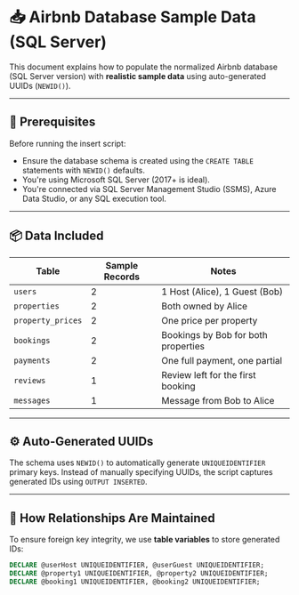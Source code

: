 # 📥 Airbnb Database Sample Data (SQL Server)

This document explains how to populate the normalized Airbnb database (SQL Server version) with **realistic sample data** using auto-generated UUIDs (`NEWID()`).

---

## 🧱 Prerequisites

Before running the insert script:

- Ensure the database schema is created using the `CREATE TABLE` statements with `NEWID()` defaults.
- You're using Microsoft SQL Server (2017+ is ideal).
- You're connected via SQL Server Management Studio (SSMS), Azure Data Studio, or any SQL execution tool.

---

## 📦 Data Included

| Table            | Sample Records | Notes                                                |
|------------------|----------------|------------------------------------------------------|
| `users`          | 2              | 1 Host (Alice), 1 Guest (Bob)                        |
| `properties`     | 2              | Both owned by Alice                                  |
| `property_prices`| 2              | One price per property                               |
| `bookings`       | 2              | Bookings by Bob for both properties                  |
| `payments`       | 2              | One full payment, one partial                        |
| `reviews`        | 1              | Review left for the first booking                    |
| `messages`       | 1              | Message from Bob to Alice                            |

---

## ⚙️ Auto-Generated UUIDs

The schema uses `NEWID()` to automatically generate `UNIQUEIDENTIFIER` primary keys. Instead of manually specifying UUIDs, the script captures generated IDs using `OUTPUT INSERTED`.

---

## 📌 How Relationships Are Maintained

To ensure foreign key integrity, we use **table variables** to store generated IDs:

```sql
DECLARE @userHost UNIQUEIDENTIFIER, @userGuest UNIQUEIDENTIFIER;
DECLARE @property1 UNIQUEIDENTIFIER, @property2 UNIQUEIDENTIFIER;
DECLARE @booking1 UNIQUEIDENTIFIER, @booking2 UNIQUEIDENTIFIER;
